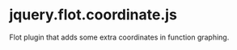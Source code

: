 jquery.flot.coordinate.js
=========================

Flot plugin that adds some extra coordinates in function graphing.
